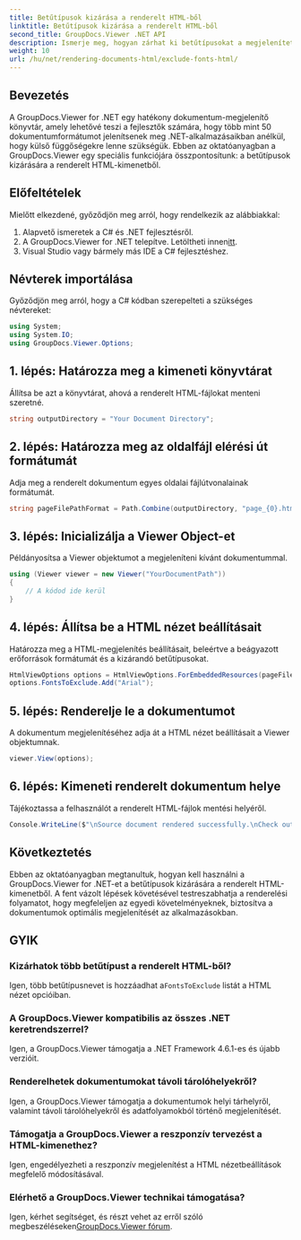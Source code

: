 ```yaml
---
title: Betűtípusok kizárása a renderelt HTML-ből
linktitle: Betűtípusok kizárása a renderelt HTML-ből
second_title: GroupDocs.Viewer .NET API
description: Ismerje meg, hogyan zárhat ki betűtípusokat a megjelenített HTML-ből a GroupDocs.Viewer for .NET segítségével. Kövesse ezt a lépésről lépésre szóló útmutatót a zökkenőmentes dokumentummegjelenítéshez.
weight: 10
url: /hu/net/rendering-documents-html/exclude-fonts-html/
---
```

## Bevezetés
A GroupDocs.Viewer for .NET egy hatékony dokumentum-megjelenítő könyvtár, amely lehetővé teszi a fejlesztők számára, hogy több mint 50 dokumentumformátumot jelenítsenek meg .NET-alkalmazásaikban anélkül, hogy külső függőségekre lenne szükségük. Ebben az oktatóanyagban a GroupDocs.Viewer egy speciális funkciójára összpontosítunk: a betűtípusok kizárására a renderelt HTML-kimenetből. 
## Előfeltételek
Mielőtt elkezdené, győződjön meg arról, hogy rendelkezik az alábbiakkal:
1. Alapvető ismeretek a C# és .NET fejlesztésről.
2.  A GroupDocs.Viewer for .NET telepítve. Letöltheti innen[itt](https://releases.groupdocs.com/viewer/net/).
3. Visual Studio vagy bármely más IDE a C# fejlesztéshez.

## Névterek importálása
Győződjön meg arról, hogy a C# kódban szerepelteti a szükséges névtereket:
```csharp
using System;
using System.IO;
using GroupDocs.Viewer.Options;
```

## 1. lépés: Határozza meg a kimeneti könyvtárat
Állítsa be azt a könyvtárat, ahová a renderelt HTML-fájlokat menteni szeretné.
```csharp
string outputDirectory = "Your Document Directory";
```
## 2. lépés: Határozza meg az oldalfájl elérési út formátumát
Adja meg a renderelt dokumentum egyes oldalai fájlútvonalainak formátumát.
```csharp
string pageFilePathFormat = Path.Combine(outputDirectory, "page_{0}.html");
```
## 3. lépés: Inicializálja a Viewer Object-et
Példányosítsa a Viewer objektumot a megjeleníteni kívánt dokumentummal.
```csharp
using (Viewer viewer = new Viewer("YourDocumentPath"))
{
    // A kódod ide kerül
}
```
## 4. lépés: Állítsa be a HTML nézet beállításait
Határozza meg a HTML-megjelenítés beállításait, beleértve a beágyazott erőforrások formátumát és a kizárandó betűtípusokat.
```csharp
HtmlViewOptions options = HtmlViewOptions.ForEmbeddedResources(pageFilePathFormat);
options.FontsToExclude.Add("Arial");
```
## 5. lépés: Renderelje le a dokumentumot
A dokumentum megjelenítéséhez adja át a HTML nézet beállításait a Viewer objektumnak.
```csharp
viewer.View(options);
```
## 6. lépés: Kimeneti renderelt dokumentum helye
Tájékoztassa a felhasználót a renderelt HTML-fájlok mentési helyéről.
```csharp
Console.WriteLine($"\nSource document rendered successfully.\nCheck output in {outputDirectory}.");
```

## Következtetés
Ebben az oktatóanyagban megtanultuk, hogyan kell használni a GroupDocs.Viewer for .NET-et a betűtípusok kizárására a renderelt HTML-kimenetből. A fent vázolt lépések követésével testreszabhatja a renderelési folyamatot, hogy megfeleljen az egyedi követelményeknek, biztosítva a dokumentumok optimális megjelenítését az alkalmazásokban.
## GYIK
### Kizárhatok több betűtípust a renderelt HTML-ből?
 Igen, több betűtípusnevet is hozzáadhat a`FontsToExclude` listát a HTML nézet opcióiban.
### A GroupDocs.Viewer kompatibilis az összes .NET keretrendszerrel?
Igen, a GroupDocs.Viewer támogatja a .NET Framework 4.6.1-es és újabb verzióit.
### Renderelhetek dokumentumokat távoli tárolóhelyekről?
Igen, a GroupDocs.Viewer támogatja a dokumentumok helyi tárhelyről, valamint távoli tárolóhelyekről és adatfolyamokból történő megjelenítését.
### Támogatja a GroupDocs.Viewer a reszponzív tervezést a HTML-kimenethez?
Igen, engedélyezheti a reszponzív megjelenítést a HTML nézetbeállítások megfelelő módosításával.
### Elérhető a GroupDocs.Viewer technikai támogatása?
 Igen, kérhet segítséget, és részt vehet az erről szóló megbeszéléseken[GroupDocs.Viewer fórum](https://forum.groupdocs.com/c/viewer/9).